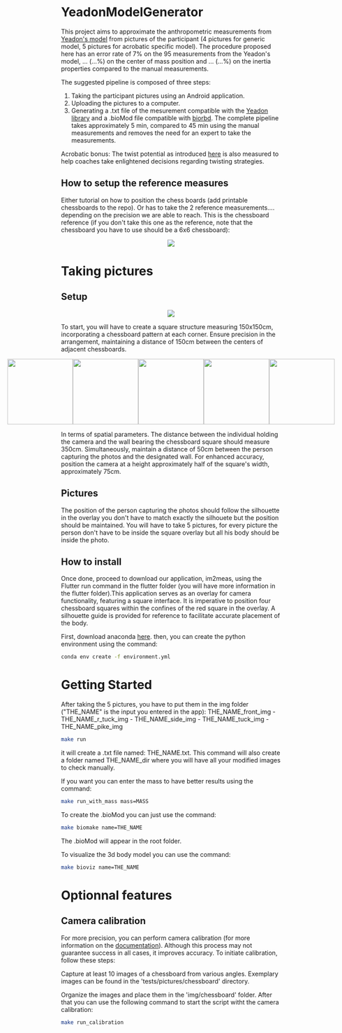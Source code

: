 # YeadonModelGenerator

This project aims to approximate the anthropometric measurements from [Yeadon's model](https://doi.org/10.1016/0021-9290(90)90370-I) from pictures of the participant (4 pictures for generic model, 5 pictures for acrobatic specific model). The procedure proposed here has an error rate of 7% on the 95 measurements from the Yeadon's model, ... (...%) on the center of mass position and ... (...%) on the inertia properties compared to the manual measurements. 

The suggested pipeline is composed of three steps:
1) Taking the participant pictures using an Android application.
2) Uploading the pictures to a computer.
3) Generating a .txt file of the mesurement compatible with the [Yeadon library](https://yeadon.readthedocs.io/en/latest/) and a .bioMod file compatible with [biorbd](https://github.com/pyomeca/biorbd).
The complete pipeline takes approximately 5 min, compared to 45 min using the manual measurements and removes the need for an expert to take the measurements.

 Acrobatic bonus: The twist potential as introduced [here](https://doi.org/10.51224/SRXIV.337) is also measured to help coaches take enlightened decisions regarding twisting strategies.

## How to setup the reference measures
Either tutorial on how to position the chess boards (add printable chessboards to the repo).
Or has to take the 2 reference measurements.... depending on the precision we are able to reach.
This is the chessboard reference (if you don't take this one as the reference, note that the chessboard you have to use should be a 6x6 chessboard):
<p align="center">
    <img
      src="https://github.com/Hakuou123/YeadonModelGenerator/blob/main/tests/pictures/chessboardRef.png"
    />
</p>

# Taking pictures
## Setup
<p align="center">
    <img
      src="https://github.com/Hakuou123/YeadonModelGenerator/blob/main/tests/pictures/chessboardx4.jpg"
    />
</p>

To start, you will have to create a square structure measuring 150x150cm, incorporating a chessboard pattern at each corner. Ensure precision in the arrangement, maintaining a distance of 150cm between the centers of adjacent chessboards.
<p style="display: flex;align-items: center;justify-content: center;">
  <img src="https://github.com/Hakuou123/YeadonModelGenerator/blob/main/tests/pictures/frontSilhouette.jpg" width="150" />
  <img src="https://github.com/Hakuou123/YeadonModelGenerator/blob/main/tests/pictures/sideSilhouette.jpg" width="150"/>
  <img src="https://github.com/Hakuou123/YeadonModelGenerator/blob/main/tests/pictures/rTuckSilhouette.jpg" width="150"/>
  <img src="https://github.com/Hakuou123/YeadonModelGenerator/blob/main/tests/pictures/frontTuckSilhouette.jpg" width="150"/>
  <img src="https://github.com/Hakuou123/YeadonModelGenerator/blob/main/tests/pictures/pikeSilhouette.jpg" width="150"/>
</p>

In terms of spatial parameters. The distance between the individual holding the camera and the wall bearing the chessboard square should measure 350cm. Simultaneously, maintain a distance of 50cm between the person capturing the photos and the designated wall. For enhanced accuracy, position the camera at a height approximately half of the square's width, approximately 75cm.
## Pictures
The position of the person capturing the photos should follow the silhouette in the overlay you don't have to match exactly the silhouete but the position should be maintained.
You will have to take 5 pictures, for every picture the person don't have to be inside the square overlay but all his body should be inside the photo.

## How to install
Once done, proceed to download our application, im2meas, using the Flutter run command in the flutter folder (you will have more information in the flutter folder).This application serves as an overlay for camera functionality, featuring a square interface. It is imperative to position four chessboard squares within the confines of the red square in the overlay. A silhouette guide is provided for reference to facilitate accurate placement of the body.

First, download anaconda [here](https://www.anaconda.com/download).
then, you can create the python environment using the command:
```bash
conda env create -f environment.yml
```

# Getting Started
After taking the 5 pictures, you have to put them in the img folder ("THE_NAME" is the input you entered in the app):
THE_NAME_front_img - THE_NAME_r_tuck_img - THE_NAME_side_img - THE_NAME_tuck_img - THE_NAME_pike_img
```bash
make run
```
it will create a .txt file named: THE_NAME.txt.
This command will also create a folder named THE_NAME_dir where you will have all your modified images to check manually.

If you want you can enter the mass to have better results using the command:
```bash
make run_with_mass mass=MASS
```
To create the .bioMod you can just use the command:

```bash
make biomake name=THE_NAME
```
The .bioMod will appear in the root folder.

To visualize the 3d body model you can use the command:
```bash
make bioviz name=THE_NAME
```
# Optionnal features
## Camera calibration
For more precision, you can perform camera calibration (for more information on the [documentation](https://docs.opencv.org/4.x/dc/dbb/tutorial_py_calibration.html)). Although this process may not guarantee success in all cases, it improves accuracy. To initiate calibration, follow these steps:

Capture at least 10 images of a chessboard from various angles. Exemplary images can be found in the 'tests/pictures/chessboard' directory.

Organize the images and place them in the 'img/chessboard' folder.
After that you can use the following command to start the script witht the camera calibration:
```bash
make run_calibration
```
